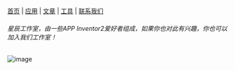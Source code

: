 [首页](https://xcgzs.xyz) | [应用](https://xcgzs.xyz/application) | [文章](https://xcgzs.xyz/article) | [工具](https://xcgzs.xyz/tools) | [联系我们](https://xcgzs.xyz/talk)

###### 星辰工作室，由一些APP Inventor2爱好者组成，如果你也对此有兴趣，你也可以加入我们工作室！

![image](https://xhfs2.oss-cn-hangzhou.aliyuncs.com/CA102001/089c3199777849e4bd5d522a5e93ea70.png)
